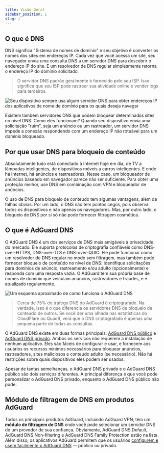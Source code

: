 ```yaml
---
title: Visão Geral
sidebar_position: 1
slug: /
---
```


## O que é DNS

DNS significa "Sistema de nomes de domínio" e seu objetivo é converter os nomes dos sites em endereços IP. Cada vez que você acessa um site, seu navegador envia uma consulta DNS a um servidor DNS para descobrir o endereço IP do site. E um resolvedor de DNS regular simplesmente retorna o endereço IP do domínio solicitado.

> O servidor DNS padrão geralmente é fornecido pelo seu ISP. Isso significa que seu ISP pode rastrear sua atividade online e vender logs para terceiros.

![Seu dispositivo sempre usa algum servidor DNS para obter endereços IP dos aplicativos de nome de domínio para os quais deseja navegar](https://cdn.adguard.com/public/Adguard/Blog/scr1.png)

Existem também servidores DNS que podem bloquear determinados sites no nível DNS. Como eles funcionam? Quando seu dispositivo envia uma solicitação "ruim", seja um anúncio ou um rastreador, um servidor DNS impede a conexão respondendo com um endereço IP não roteável para um domínio bloqueado.

## Por que usar DNS para bloqueio de conteúdo

Absolutamente tudo está conectado à Internet hoje em dia, de TV a lâmpadas inteligentes, de dispositivos móveis a carros inteligentes. E onde há Internet, há anúncios e rastreadores. Nesse caso, um bloqueador de anúncios baseado em navegador parece não ser suficiente. Para obter uma proteção melhor, use DNS em combinação com VPN e bloqueador de anúncios.

O uso de DNS para bloqueio de conteúdo tem algumas vantagens, além de falhas óbvias. Por um lado, o DNS não tem pontos cegos, pois observa todos os dispositivos e não apenas os navegadores. Mas, por outro lado, o bloqueio de DNS por si só não pode fornecer filtragem cosmética.

## O que é AdGuard DNS

O AdGuard DNS é um dos serviços de DNS mais amigáveis à privacidade do mercado. Ele suporta protocolos de criptografia confiáveis como DNS-over-HTTPS, DNS-over-TLS e DNS-over-QUIC. Ele pode funcionar como um resolvedor de DNS regular no modo sem filtragem, mas também pode fornecer bloqueio de conteúdo no nível de DNS: identifique solicitações para domínios de anúncio, rastreamento e/ou adulto (opcionalmente) e responda com uma resposta vazia. O AdGuard tem sua própria base de nomes de domínio que veiculam anúncios, rastreadores e fraudes, e é atualizado regularmente.

![Um esquema aproximado de como funciona o AdGuard DNS](https://cdn.adguard.com/public/Adguard/Blog/scr2.png)

> Cerca de 75% do tráfego DNS do AdGuard é criptografado. Na verdade, isso é o que diferencia os servidores DNS de bloqueio de conteúdo de outros. Se você der uma olhada nas estatísticas do CloudFlare ou Quad9, verá que o DNS criptografado é apenas uma pequena parte de todas as consultas.

O AdGuard DNS existe em duas formas principais: [AdGuard DNS público](public-dns/overview.md) e [AdGuard DNS privado](private-dns/overview.md). Ambos os serviços não requerem a instalação de nenhum aplicativo. Eles são fáceis de configurar e usar, e fornecem aos usuários os recursos mínimos necessários para bloquear anúncios, rastreadores, sites maliciosos e conteúdo adulto (se necessário). Não há restrições sobre quais dispositivos eles podem ser usados.

Apesar de tantas semelhanças, o AdGuard DNS privado e o AdGuard DNS público são dois serviços diferentes. A principal diferença é que você pode personalizar o AdGuard DNS privado, enquanto o AdGuard DNS público não pode.

## Módulo de filtragem de DNS em produtos AdGuard

Todos os principais produtos AdGuard, incluindo AdGuard VPN, têm um **módulo de filtragem de DNS** onde você pode selecionar um servidor DNS de um provedor de sua confiança. Obviamente, AdGuard DNS Default, AdGuard DNS Non-filtering e AdGuard DNS Family Protection estão na lista. Além disso, os aplicativos AdGuard permitem que os usuários [configurem e usem facilmente o AdGuard DNS](https://adguard-dns.io/en/public-dns.html) — público ou privado.







